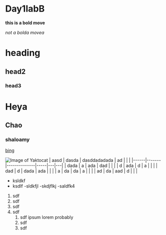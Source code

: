 # Day1labB

**this is a bold move**


*not a bolda movea*

# heading
## head2
### head3

<h1>Heya</h1>
<h2>Chao</h2>
<h3>shaloamy</h3>

[bing](https://www.google.com/search?q=practical+joke&sxsrf=ALeKk01zZlYP8aAew45vDshLypGY37LJKQ%3A1626134871244&source=hp&ei=V9nsYOqDDNTm-gSMnYPIDg&iflsig=AINFCbYAAAAAYOznZ7JYsJ-7WyleIRUqfDoFZ1kOer-2&oq=practical+joke&gs_lcp=Cgdnd3Mtd2l6EAMyAggAMgoILhCxAxCDARAKMgIIADICCAAyBwguELEDEAoyAggAMgIIADICCAAyBAgAEAoyAggAOgcIIxDqAhAnOgQIIxAnOgQIABBDOgUIABCxAzoCCC46BQgAEJECOgcIABCHAhAUOgUILhCxAzoLCC4QsQMQxwEQrwE6CAguEMcBEK8BOgsILhCxAxDHARCjAjoHCAAQsQMQQzoICC4QsQMQkwI6CgguEMcBEK8BEEM6CAgAELEDEIMBUOk0WLRGYKBHaAFwAHgAgAFciAGYCJIBAjE0mAEAoAEBqgEHZ3dzLXdperABCg&sclient=gws-wiz&ved=0ahUKEwiqi-u64N7xAhVUs54KHYzOAOkQ4dUDCAk&uact=5)

![Image of Yaktocat](https://octodex.github.com/images/yaktocat.png)
| aasd | dasda | dasddadadada | ad  |   |   |
|------|-------|--------------|-----|---|---|
| dada | a     | ada          | dad |   |   |
| d    | ada   | d            | a   |   |   |
| dad  | d     | dada         | ada |   |   |
| a    | da    | da           | a   |   |   |
| ad   | da    | aad          | d   |   |   |


- ksldkf
- ksdlf
    -sldkfjl
    -skdjflkj
-saldfk4

1)  sdf
1) sdf
1) sdf
1) sdf
    1) sdf ipsum lorem probably
    1) sdf
     1) sdf

     
